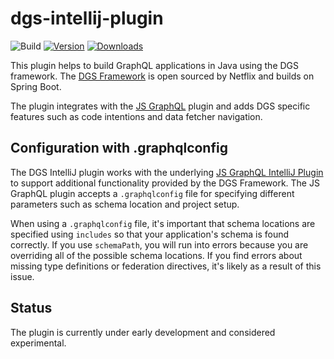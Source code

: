 # dgs-intellij-plugin

![Build](https://github.com/Netflix/dgs-intellij-plugin/workflows/Build/badge.svg)
[![Version](https://img.shields.io/jetbrains/plugin/v/17852-dgs.svg)](https://plugins.jetbrains.com/plugin/17852-dgs)
[![Downloads](https://img.shields.io/jetbrains/plugin/d/17852-dgs.svg)](https://plugins.jetbrains.com/plugin/17852-dgs)

<!-- Plugin description -->
This plugin helps to build GraphQL applications in Java using the DGS framework.
The [DGS Framework](https://github.com/Netflix/dgs-framework) is open sourced by Netflix and builds on Spring Boot.

The plugin integrates with the [JS GraphQL](https://plugins.jetbrains.com/plugin/8097-js-graphql) plugin and adds DGS specific features such as code intentions and data fetcher navigation.
<!-- Plugin description end -->

## Configuration with .graphqlconfig
The DGS IntelliJ plugin works with the underlying [JS GraphQL IntelliJ Plugin](https://jimkyndemeyer.github.io/js-graphql-intellij-plugin/) to support additional functionality provided by the DGS Framework. The JS GraphQL plugin accepts a `.graphqlconfig` file for specifying different parameters such as schema location and project setup.

When using a `.graphqlconfig` file, it's important that schema locations are specified using `includes` so that your application's schema is found correctly. If you use `schemaPath`, you will run into errors because you are overriding all of the possible schema locations. If you find errors about missing type definitions or federation directives, it's likely as a result of this issue.

## Status

The plugin is currently under early development and considered experimental.

